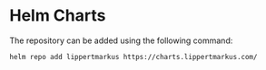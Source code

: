 # Helm Charts

The repository can be added using the following command:
```bash
helm repo add lippertmarkus https://charts.lippertmarkus.com/
```